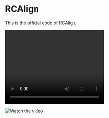 # RCAlign
This is the official code of RCAlign.

<video width="320" height="240" controls>
  <source src="[path_to_your_video.mp4](https://drive.google.com/file/d/13AXl33a4Ny17PpvvqQCPHBP3i4K8xsPI/view?usp=drive_link)" type="video/mp4">
  Your browser does not support the video tag.
</video>


[![Watch the video](https://img.youtube.com/vi/dQw4w9WgXcQ/0.jpg)](https://drive.google.com/file/d/13AXl33a4Ny17PpvvqQCPHBP3i4K8xsPI/view?usp=drive_link)





